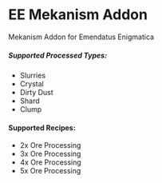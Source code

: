 # EE Mekanism Addon
Mekanism Addon for Emendatus Enigmatica

##### Supported Processed Types:
* Slurries
* Crystal
* Dirty Dust
* Shard
* Clump

#### Supported Recipes:
* 2x Ore Processing
* 3x Ore Processing
* 4x Ore Processing
* 5x Ore Processing
